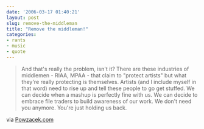 ```yaml
---
date: '2006-03-17 01:40:21'
layout: post
slug: remove-the-middleman
title: "Remove the middleman!"
categories:
- rants
- music
- quote
---
```


> And that's really the problem, isn't it? There are these industries of middlemen - RIAA, MPAA - that claim to "protect artists" but what they're really protecting is themselves. Artists (and I include myself in that word) need to rise up and tell these people to go get stuffed. We can decide when a mashup is perfectly fine with us. We can decide to embrace file traders to build awareness of our work. We don't need you anymore. You're just holding us back.

via [Powzacek.com](http://www.powazek.com/2006/03/000571.html)
